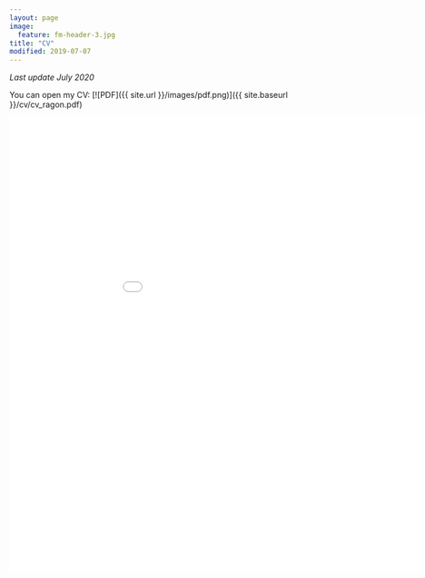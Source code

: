 ```yaml
---
layout: page
image:
  feature: fm-header-3.jpg
title: "CV"
modified: 2019-07-07
---
```


*Last update July 2020*

You can open my CV: [![PDF]({{ site.url }}/images/pdf.png)]({{ site.baseurl }}/cv/cv_ragon.pdf)

<iframe src="thearagon.github.io/cv/cv_ragon.pdf" style="width:1000px; height:800px;" frameborder="0" allowfullscreen></iframe>
